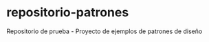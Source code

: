 repositorio-patrones
====================

Repositorio de prueba - Proyecto de ejemplos de patrones de diseño
